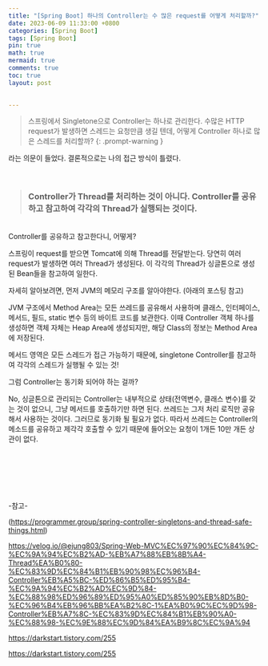 ```yaml
---
title: "[Spring Boot] 하나의 Controller는 수 많은 request를 어떻게 처리할까?"
date: 2023-06-09 11:33:00 +0800
categories: [Spring Boot]
tags: [Spring Boot]
pin: true
math: true
mermaid: true
comments: true
toc: true
layout: post

  
---
```

> 스프링에서 Singletone으로 Controller는 하나로 관리한다. 수많은 HTTP request가 발생하면 스레드는 요청만큼 생길 텐데, 어떻게 Controller 하나로 많은 스레드를 처리할까?
{: .prompt-warning }

라는 의문이 들었다. 결론적으로는 나의 접근 방식이 틀렸다. 

<br>

> ### **Controller가 Thread를 처리하는 것이 아니다. Controller를 공유하고 참고하여 각각의 Thread가 실행되는 것이다.**

<br>
Controller를 공유하고 참고한다니, 어떻게?

스프링이 request를 받으면 Tomcat에 의해 Thread를 전달받는다. 당연히 여러 request가 발생하면 여러 Thread가 생성된다. 이 각각의 Thread가 싱글톤으로 생성된 Bean들을 참고하여 일한다.

자세히 알아보려면, 먼저 JVM의 메모리 구조를 알아야한다. (아래의 포스팅 참고)




JVM 구조에서 Method Area는 모든 쓰레드를 공유해서 사용하며 클래스, 인터페이스, 메서드, 필드, static 변수 등의 바이트 코드를 보관한다. 이때 Controller 객체 하나를 생성하면 객체 자체는 Heap Area에 생성되지만, 해당 Class의 정보는 Method Area에 저장된다.

메서드 영역은 모든 스레드가 접근 가능하기 때문에, singletone Controller를 참고하여 각각의 스레드가 실행될 수 있는 것!

그럼 Controller는 동기화 되어야 하는 걸까?

No, 싱글톤으로 관리되는 Controller는 내부적으로 상태(전역변수, 클래스 변수)를 갖는 것이 없으니, 그냥 메서드를 호출하기만 하면 된다. 쓰레드는 그저 처리 로직만 공유해서 사용하는 것이다. 그러므로 동기화 될 필요가 없다. 따라서 쓰레드는 Controller의 메소드를 공유하고 제각각 호출할 수 있기 때문에 들어오는 요청이 1개든 10만 개든 상관이 없다.

<br>
<br>
<br>
<br>
<br>

-참고-

(https://programmer.group/spring-controller-singletons-and-thread-safe-things.html)

https://velog.io/@ejung803/Spring-Web-MVC%EC%97%90%EC%84%9C-%EC%9A%94%EC%B2%AD-%EB%A7%88%EB%8B%A4-Thread%EA%B0%80-%EC%83%9D%EC%84%B1%EB%90%98%EC%96%B4-Controller%EB%A5%BC-%ED%86%B5%ED%95%B4-%EC%9A%94%EC%B2%AD%EC%9D%84-%EC%88%98%ED%96%89%ED%95%A0%ED%85%90%EB%8D%B0-%EC%96%B4%EB%96%BB%EA%B2%8C-1%EA%B0%9C%EC%9D%98-Controller%EB%A7%8C-%EC%83%9D%EC%84%B1%EB%90%A0-%EC%88%98-%EC%9E%88%EC%9D%84%EA%B9%8C%EC%9A%94

https://darkstart.tistory.com/255

https://darkstart.tistory.com/255

